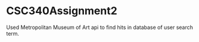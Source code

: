 # CSC340Assignment2
Used Metropolitan Museum of Art api to find hits in database of user search term.
